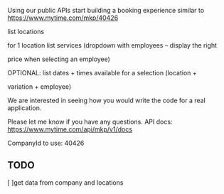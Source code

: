 Using our public APIs start building a booking experience similar to https://www.mytime.com/mkp/40426

list locations

for 1 location list services (dropdown with employees – display the right

price when selecting an employee)

OPTIONAL: list dates + times available for a selection (location +

variation + employee)

We are interested in seeing how you would write the code for a real application.

Please let me know if you have any questions.
API docs: https://www.mytime.com/api/mkp/v1/docs

CompanyId to use: 40426

## TODO

[ ]get data from company and locations
